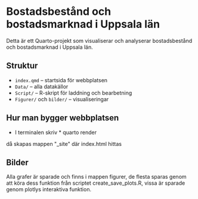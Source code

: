 # Bostadsbestånd och bostadsmarknad i Uppsala län

Detta är ett Quarto-projekt som visualiserar och analyserar bostadsbestånd och bostadsmarknad i Uppsala län.

## Struktur

- `index.qmd` – startsida för webbplatsen
- `Data/` – alla datakällor
- `Script/` – R-skript för laddning och bearbetning
- `Figurer/` och `bilder/` – visualiseringar

## Hur man bygger webbplatsen

* I terminalen skriv *
quarto render

då skapas mappen "_site" där index.html hittas

## Bilder
Alla grafer är sparade och finns i mappen figurer, de flesta sparas genom att köra dess funktion från scriptet create_save_plots.R, vissa är sparade genom plotlys interaktiva funktion.
